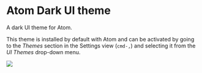 # Atom Dark UI theme

A dark UI theme for Atom.

This theme is installed by default with Atom and can be activated by going to the _Themes_ section in the Settings view \(`cmd-,`\) and selecting it from the _UI Themes_ drop-down menu.

![](https://f.cloud.github.com/assets/671378/2265086/c6897dba-9e7b-11e3-945d-551cac610717.png)

